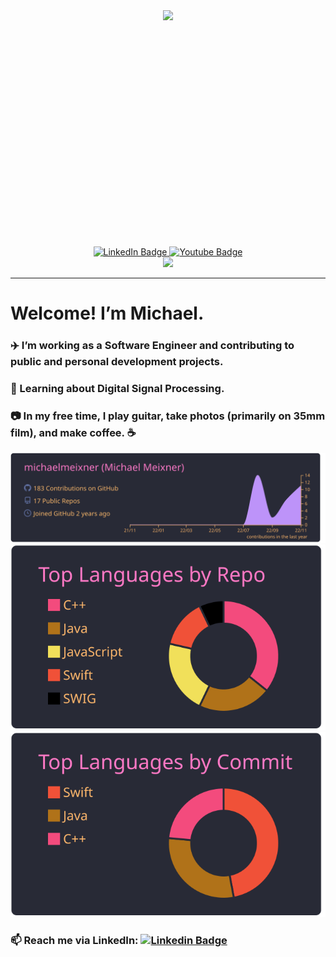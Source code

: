 <div id="header" align="center" style="width:100%;height:0;padding-bottom:75%;position:relative;">
   <img src="https://media.giphy.com/media/6Bl5l4QfWZ69XirmeQ/giphy.gif" width=100/>
</div>
<div id="badges" align="center">
  <a href="https://www.linkedin.com/in/michael-meixner">
    <img src="https://img.shields.io/badge/LinkedIn-blue?style=for-the-badge&logo=linkedin&logoColor=white" alt="LinkedIn Badge"/>
  </a>
  <a href="https://www.instagram.com/michaeljmeixner">
    <img src="https://img.shields.io/badge/Instagram-magenta?style=for-the-badge&logo=youtube&logoColor=white" alt="Youtube Badge"/>
  </a>
</div>
<div id="counter" align="center">
   <img src="https://komarev.com/ghpvc/?username=michaelmeixner&style=flat-square&color=blue"/>
</div>

---

# Welcome! I’m Michael.

### :airplane: I’m working as a Software Engineer and contributing to public and personal development projects.

### :seedling: Learning about Digital Signal Processing.

### :camera: In my free time, I play guitar, take photos (primarily on 35mm film), and make coffee. :coffee:

![](https://raw.githubusercontent.com/michaelmeixner/profile-summary-cards/master/profile-summary-card-output/dracula/0-profile-details.svg)
![](https://raw.githubusercontent.com/michaelmeixner/profile-summary-cards/master/profile-summary-card-output/dracula/1-repos-per-language.svg)
![](https://raw.githubusercontent.com/michaelmeixner/profile-summary-cards/master/profile-summary-card-output/dracula/2-most-commit-language.svg)

### :mailbox: Reach me via LinkedIn: [![Linkedin Badge](https://img.shields.io/badge/-Michael-blue?style=flat&logo=Linkedin&logoColor=white)](https://www.linkedin.com/in/michael-meixner)

<!---
michaelmeixner/michaelmeixner is a ✨ special ✨ repository because its `README.md` (this file) appears on your GitHub profile.
You can click the Preview link to take a look at your changes.
--->
